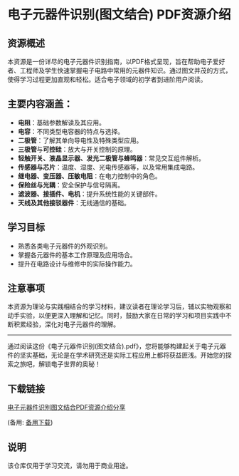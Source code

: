 # 电子元器件识别(图文结合) PDF资源介绍

## 资源概述

本资源是一份详尽的电子元器件识别指南，以PDF格式呈现，旨在帮助电子爱好者、工程师及学生快速掌握电子电路中常用的元器件知识。通过图文并茂的方式，使得学习过程更加直观和轻松。适合电子领域的初学者到进阶用户阅读。

## 主要内容涵盖：

- **电阻**：基础参数解读及其应用。
- **电容**：不同类型电容器的特点与选择。
- **二极管**：了解其单向导电性及特殊类型应用。
- **三极管**与**可控硅**：放大与开关控制的原理。
- **轻触开关、液晶显示器、发光二极管与蜂鸣器**：常见交互组件解析。
- **传感器与芯片**：温度、湿度、光电传感器等，以及常用集成电路。
- **继电器、变压器、压敏电阻**：在电力控制中的角色。
- **保险丝与光耦**：安全保护与信号隔离。
- **滤波器、接插件、电机**：提升系统性能的关键部件。
- **天线及其他接驳器件**：无线通信的基础。

## 学习目标

- 熟悉各类电子元器件的外观识别。
- 掌握各元器件的基本工作原理及应用场合。
- 提升在电路设计与维修中的实际操作能力。

## 注意事项

本资源为理论与实践相结合的学习材料，建议读者在理论学习后，辅以实物观察和动手实验，以便更深入理解和记忆。同时，鼓励大家在日常的学习和项目实践中不断积累经验，深化对电子元器件的理解。

---

通过阅读这份《电子元器件识别(图文结合).pdf》，您将能够构建起关于电子元器件的坚实基础，无论是在学术研究还是实际工程应用上都将获益匪浅。开始您的探索之旅吧，解锁电子世界的奥秘！

## 下载链接
[电子元器件识别图文结合PDF资源介绍分享](https://pan.quark.cn/s/400881a60212) 

(备用: [备用下载](https://pan.baidu.com/s/1Pjrvhw98JXgU1YDSFO2hkg?pwd=1234))

## 说明

该仓库仅用于学习交流，请勿用于商业用途。
